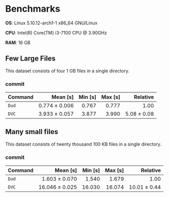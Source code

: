 # Benchmarks

**OS**: Linux 5.10.12-arch1-1 x86_64 GNU/Linux

**CPU**: Intel(R) Core(TM) i3-7100 CPU @ 3.90GHz

**RAM**: 16 GB
## Few Large Files

This dataset consists of four 1 GB files in a single directory.

### commit

| Command | Mean [s] | Min [s] | Max [s] | Relative |
|:---|---:|---:|---:|---:|
| `Dud` | 0.774 ± 0.006 | 0.767 | 0.777 | 1.00 |
| `DVC` | 3.933 ± 0.057 | 3.877 | 3.990 | 5.08 ± 0.08 |
## Many small files

This dataset consists of twenty thousand 100 KB files in a single directory.

### commit

| Command | Mean [s] | Min [s] | Max [s] | Relative |
|:---|---:|---:|---:|---:|
| `Dud` | 1.603 ± 0.070 | 1.540 | 1.679 | 1.00 |
| `DVC` | 16.046 ± 0.025 | 16.030 | 16.074 | 10.01 ± 0.44 |

